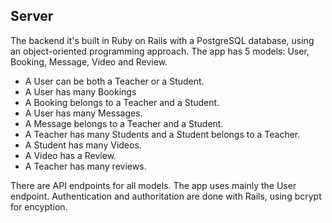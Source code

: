 ## Server
The backend it's built in Ruby on Rails with a PostgreSQL database, using an object-oriented programming approach. The app has 5 models: User, Booking, Message, Video and Review.

- A User can be both a Teacher or a Student.
- A User has many Bookings
- A Booking belongs to a Teacher and a Student. 
- A User has many Messages.
- A Message belongs to a Teacher and a Student.
- A Teacher has many Students and a Student belongs to a Teacher.
- A Student has many Videos.
- A Video has a Review.
- A Teacher has many reviews.

There are API endpoints for all models. The app uses mainly the User endpoint. Authentication and authoritation are done with Rails, using bcrypt for encyption.
